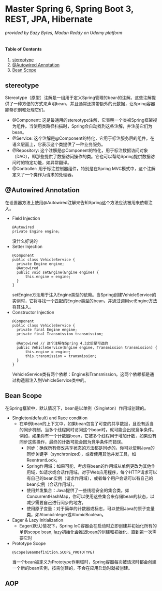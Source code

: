 # Master Spring 6, Spring Boot 3, REST, JPA, Hibernate
_provided by Eazy Bytes, Madan Reddy on Udemy platform_ <br><br>

#### Table of Contents
1. [stereotype](#anchor_1)<br/>
2. [@Autowired Annotation](#anchor_2)<br/>
3. [Bean Scope](#anchor_3)<br/>

## stereotype<a name="anchor_1"></a>
Stereotype（原型）注解是一组用于定义Spring管理的bean的注解。这些注解提供了一种方便的方式来声明bean，并且通常还携带额外的元数据，让Spring容器能够识别和处理它们。
- @Component: 这是最通用的stereotype注解，它表明一个类被Spring框架视为组件。当使用类路径扫描时，Spring会自动找到这些注解，并注册它们为bean。
- @Service: 这个注解是@Component的特化，它用于标注服务层的组件。在语义层面上，它表示这个类提供了一种业务服务。
- @Repository: 这个注解是@Component的特化，用于标注数据访问对象（DAO），即那些提供了数据访问操作的类。它也可以帮助Spring提供数据访问时的特定功能，如异常翻译。
- @Controller: 用于标注控制器组件，特别是在Spring MVC模式中，这个注解定义了一个类作为请求的处理器。

## @Autowired Annotation <a name="anchor_2"></a>
在设置器方法上使用@Autowired注解来告知Spring这个方法应该被用来依赖注入。
- Field Injection
  ```
  @Autowired
  private Engine engine;
  ```
  没什么好说的
- Setter Injection
  ```
  @Component
  public class VehicleService {
    private Engine engine;
    @Autowired
    public void setEngine(Engine engine) {
        this.engine = engine;
    }
  }
  ```
  setEngine方法用于注入Engine类型的依赖。当Spring创建VehicleService的实例时，它将寻找一个匹配的Engine类型的bean，并通过调用setEngine方法将其注入。
- Constructor Injection
  ```
  @Component
  public class VehicleService {
    private final Engine engine;
    private final Transmission transmission;

    @Autowired // 这个注解在Spring 4.3之后是可选的
    public VehicleService(Engine engine, Transmission transmission) {
        this.engine = engine;
        this.transmission = transmission;
    }
  }
  ```
  VehicleService类有两个依赖：Engine和Transmission。这两个依赖都是通过构造器注入到VehicleService类中的。

## Bean Scope<a name="anchor_3"></a>
在Spring框架中，默认情况下，bean是以单例（Singleton）作用域创建的。
- Singleton(default) and Race condition
  - 在单例bean的上下文中，如果bean包含了可变的共享数据，且没有适当的同步机制，当多个线程同时访问这个bean时，就可能会出现竞争条件。例如，如果你有一个计数器bean，它被多个线程用于增加计数，如果没有同步这些操作，最终的计数可能会因为竞争条件而错误。
    - 同步：确保所有修改共享状态的方法都是同步的。你可以使用Java的同步关键字（synchronized），或者使用其他并发工具，如ReentrantLock。
    - Spring作用域：如果可能，考虑将bean的作用域从单例更改为其他作用域，如请求或会话作用域。对于Web应用程序，每个HTTP请求可以有自己的bean实例（请求作用域），或者每个用户会话可以有自己的bean实例（会话作用域）。
    - 使用并发集合：Java提供了一些线程安全的集合类，如ConcurrentHashMap，你可以使用这些集合来存储bean的状态，以减少需要自己进行同步的地方。
    - 使用原子变量：对于简单的计数器或标志，可以使用Java的原子变量类，如AtomicInteger或AtomicBoolean。
- Eager & Lazy Initialization
  - Eager(默认)情况下，Spring IoC容器会在启动时立即创建并初始化所有的单例scope bean, lazy初始化会推迟bean的创建和初始化，直到第一次需要它时
- Prototype Scope
  ```
  @Scope(BeanDefinition.SCOPE_PROTOTYPE)
  ```
  当一个bean被定义为Prototype作用域时，Spring容器每次被请求时都会创建一个新的bean实例，按需创建的，不会在应用启动时就被创建。
  
## AOP<a name="anchor_4"></a>
